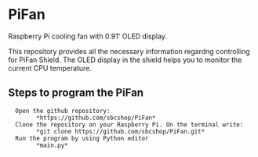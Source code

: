 # PiFan
Raspberry Pi cooling fan with 0.91' OLED display.

This repository provides all the necessary information regardng controlling for PiFan Shield.
The OLED display in the shield helps you to monitor the current CPU temperature.

## Steps to program the PiFan
      Open the github repository:
            *https://github.com/sbcshop/PiFan*
      Clone the repository on your Raspberry Pi. On the terminal write:
            *git clone https://github.com/sbcshop/PiFan.git*
      Run the program by using Python editor
            *main.py*
           
          

